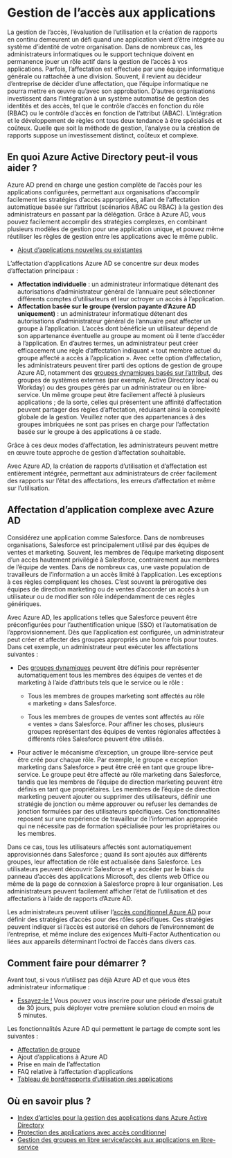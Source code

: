 <properties
  pageTitle="Gérer l’accès aux applications à l’aide d’Azure AD | Microsoft Azure"
  description="Décrit comment Azure Active Directory permet aux organisations de spécifier les applications auxquelles chaque utilisateur a accès."
  services="active-directory"
  documentationCenter=""
  authors="msStevenPo"
  manager="femila"
  editor=""/>

 <tags
  ms.service="active-directory"
  ms.workload="identity"
  ms.tgt_pltfrm="na"
  ms.devlang="na"
  ms.topic="article"
  ms.date="02/26/2016"
  ms.author="stevenpo"/>


# Gestion de l’accès aux applications

La gestion de l’accès, l’évaluation de l’utilisation et la création de rapports en continu demeurent un défi quand une application vient d’être intégrée au système d’identité de votre organisation. Dans de nombreux cas, les administrateurs informatiques ou le support technique doivent en permanence jouer un rôle actif dans la gestion de l’accès à vos applications. Parfois, l’affectation est effectuée par une équipe informatique générale ou rattachée à une division. Souvent, il revient au décideur d’entreprise de décider d’une affectation, que l’équipe informatique ne pourra mettre en œuvre qu’avec son approbation. D’autres organisations investissent dans l’intégration à un système automatisé de gestion des identités et des accès, tel que le contrôle d’accès en fonction du rôle (RBAC) ou le contrôle d’accès en fonction de l’attribut (ABAC). L’intégration et le développement de règles ont tous deux tendance à être spécialisés et coûteux. Quelle que soit la méthode de gestion, l’analyse ou la création de rapports suppose un investissement distinct, coûteux et complexe.

## En quoi Azure Active Directory peut-il vous aider ?

 Azure AD prend en charge une gestion complète de l’accès pour les applications configurées, permettant aux organisations d’accomplir facilement les stratégies d’accès appropriées, allant de l’affectation automatique basée sur l’attribut (scénarios ABAC ou RBAC) à la gestion des administrateurs en passant par la délégation. Grâce à Azure AD, vous pouvez facilement accomplir des stratégies complexes, en combinant plusieurs modèles de gestion pour une application unique, et pouvez même réutiliser les règles de gestion entre les applications avec le même public.

 - [Ajout d’applications nouvelles ou existantes](active-directory-sso-integrate-saas-apps.md)


 L’affectation d’applications Azure AD se concentre sur deux modes d’affectation principaux :

- **Affectation individuelle** : un administrateur informatique détenant des autorisations d’administrateur général de l’annuaire peut sélectionner différents comptes d’utilisateurs et leur octroyer un accès à l’application.
- **Affectation basée sur le groupe (version payante d’Azure AD uniquement)** : un administrateur informatique détenant des autorisations d’administrateur général de l’annuaire peut affecter un groupe à l’application. L’accès dont bénéficie un utilisateur dépend de son appartenance éventuelle au groupe au moment où il tente d’accéder à l’application. En d’autres termes, un administrateur peut créer efficacement une règle d’affectation indiquant « tout membre actuel du groupe affecté a accès à l’application ». Avec cette option d’affectation, les administrateurs peuvent tirer parti des options de gestion de groupe Azure AD, notamment des [groupes dynamiques basés sur l’attribut](active-directory-accessmanagement-manage-groups.md), des groupes de systèmes externes (par exemple, Active Directory local ou Workday) ou des groupes gérés par un administrateur ou en libre-service. Un même groupe peut être facilement affecté à plusieurs applications ; de la sorte, celles qui présentent une affinité d’affectation peuvent partager des règles d’affectation, réduisant ainsi la complexité globale de la gestion. Veuillez noter que des appartenances à des groupes imbriquées ne sont pas prises en charge pour l’affectation basée sur le groupe à des applications à ce stade.

Grâce à ces deux modes d’affectation, les administrateurs peuvent mettre en œuvre toute approche de gestion d’affectation souhaitable.

Avec Azure AD, la création de rapports d’utilisation et d’affectation est entièrement intégrée, permettant aux administrateurs de créer facilement des rapports sur l’état des affectations, les erreurs d’affectation et même sur l’utilisation.

## Affectation d’application complexe avec Azure AD

Considérez une application comme Salesforce. Dans de nombreuses organisations, Salesforce est principalement utilisé par des équipes de ventes et marketing. Souvent, les membres de l’équipe marketing disposent d’un accès hautement privilégié à Salesforce, contrairement aux membres de l’équipe de ventes. Dans de nombreux cas, une vaste population de travailleurs de l’information a un accès limité à l’application. Les exceptions à ces règles compliquent les choses. C’est souvent la prérogative des équipes de direction marketing ou de ventes d’accorder un accès à un utilisateur ou de modifier son rôle indépendamment de ces règles génériques.

Avec Azure AD, les applications telles que Salesforce peuvent être préconfigurées pour l’authentification unique (SSO) et l’automatisation de l’approvisionnement. Dès que l’application est configurée, un administrateur peut créer et affecter des groupes appropriés une bonne fois pour toutes. Dans cet exemple, un administrateur peut exécuter les affectations suivantes :

- Des [groupes dynamiques](active-directory-accessmanagement-manage-groups.md) peuvent être définis pour représenter automatiquement tous les membres des équipes de ventes et de marketing à l’aide d’attributs tels que le service ou le rôle :

    - Tous les membres de groupes marketing sont affectés au rôle « marketing » dans Salesforce.

    - Tous les membres de groupes de ventes sont affectés au rôle « ventes » dans Salesforce. Pour affiner les choses, plusieurs groupes représentant des équipes de ventes régionales affectées à différents rôles Salesforce peuvent être utilisés.

- Pour activer le mécanisme d’exception, un groupe libre-service peut être créé pour chaque rôle. Par exemple, le groupe « exception marketing dans Salesforce » peut être créé en tant que groupe libre-service. Le groupe peut être affecté au rôle marketing dans Salesforce, tandis que les membres de l’équipe de direction marketing peuvent être définis en tant que propriétaires. Les membres de l’équipe de direction marketing peuvent ajouter ou supprimer des utilisateurs, définir une stratégie de jonction ou même approuver ou refuser les demandes de jonction formulées par des utilisateurs spécifiques. Ces fonctionnalités reposent sur une expérience de travailleur de l’information appropriée qui ne nécessite pas de formation spécialisée pour les propriétaires ou les membres.

Dans ce cas, tous les utilisateurs affectés sont automatiquement approvisionnés dans Salesforce ; quand ils sont ajoutés aux différents groupes, leur affectation de rôle est actualisée dans Salesforce. Les utilisateurs peuvent découvrir Salesforce et y accéder par le biais du panneau d’accès des applications Microsoft, des clients web Office ou même de la page de connexion à Salesforce propre à leur organisation. Les administrateurs peuvent facilement afficher l’état de l’utilisation et des affectations à l’aide de rapports d’Azure AD.

Les administrateurs peuvent utiliser l’[accès conditionnel Azure AD](active-directory-conditional-access.md) pour définir des stratégies d’accès pour des rôles spécifiques. Ces stratégies peuvent indiquer si l’accès est autorisé en dehors de l’environnement de l’entreprise, et même inclure des exigences Multi-Factor Authentication ou liées aux appareils déterminant l’octroi de l’accès dans divers cas.

## Comment faire pour démarrer ?

Avant tout, si vous n’utilisez pas déjà Azure AD et que vous êtes administrateur informatique :

 - [Essayez-le !](https://azure.microsoft.com/trial/get-started-active-directory/) Vous pouvez vous inscrire pour une période d’essai gratuit de 30 jours, puis déployer votre première solution cloud en moins de 5 minutes.

Les fonctionnalités Azure AD qui permettent le partage de compte sont les suivantes :

- [Affectation de groupe](active-directory-accessmanagement-self-service-group-management.md)
- Ajout d’applications à Azure AD
- Prise en main de l’affectation
- FAQ relative à l’affectation d’applications
- [Tableau de bord/rapports d’utilisation des applications](active-directory-passwords-get-insights.md)

## Où en savoir plus ?

- [Index d’articles pour la gestion des applications dans Azure Active Directory](active-directory-apps-index.md)
- [Protection des applications avec accès conditionnel](active-directory-conditional-access.md)
- [Gestion des groupes en libre service/accès aux applications en libre-service](active-directory-accessmanagement-self-service-group-management.md)

<!---HONumber=AcomDC_0928_2016-->